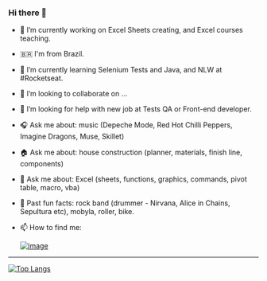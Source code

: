 ### Hi there 👋

- 🔭 I’m currently working on Excel Sheets creating, and Excel courses teaching.
- 🇧🇷  I'm from Brazil.
- 🌱 I’m currently learning Selenium Tests and Java, and NLW at #Rocketseat.
- 👯 I’m looking to collaborate on ...
- 🤔 I’m looking for help with new job at Tests QA or Front-end developer.
- 🎧 Ask me about: music (Depeche Mode, Red Hot Chilli Peppers, Imagine Dragons, Muse, Skillet) 
- 🏠 Ask me about: house construction (planner, materials, finish line, components)
- 🏢 Ask me about: Excel (sheets, functions, graphics, commands, pivot table, macro, vba)
- 🥁 Past fun facts: rock band (drummer - Nirvana, Alice in Chains, Sepultura etc), mobyla, roller, bike.

- 📫 How to find me: 

  [![image](https://user-images.githubusercontent.com/9029678/116293868-aebfa080-a76d-11eb-822b-1d587b2af9f0.png)](https://www.linkedin.com/in/niltonferraz/)

__________________________________
[![Top Langs](https://github-readme-stats.vercel.app/api/top-langs/?username=NiltonFerraz)](https://github.com/NiltonFerraz/github-readme-stats)
